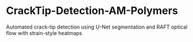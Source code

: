 # CrackTip-Detection-AM-Polymers
Automated crack-tip detection using U-Net segmentation and RAFT optical flow with strain-style heatmaps
